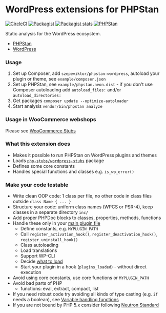 # WordPress extensions for PHPStan

[![CircleCI](https://circleci.com/gh/szepeviktor/phpstan-wordpress.svg?style=svg)](https://circleci.com/gh/szepeviktor/phpstan-wordpress)
[![Packagist](https://img.shields.io/packagist/v/szepeviktor/phpstan-wordpress.svg?color=239922&style=popout)](https://packagist.org/packages/szepeviktor/phpstan-wordpress)
[![Packagist stats](https://img.shields.io/packagist/dt/szepeviktor/phpstan-wordpress.svg)](https://packagist.org/packages/szepeviktor/phpstan-wordpress/stats)
[![PHPStan](https://img.shields.io/badge/PHPStan-enabled-239922)](https://github.com/phpstan/phpstan)

Static analysis for the WordPress ecosystem.

- [PHPStan](https://github.com/phpstan/phpstan)
- [WordPress](https://wordpress.org/)

### Usage

1. Set up Composer, add `szepeviktor/phpstan-wordpress`, autoload your plugin or theme, see `example/composer.json`
1. Set up PHPStan, see `example/phpstan.neon.dist` - if you don't use Composer autoloading add `autoload_files:` and/or `autoload_directories:`
1. Get packages `composer update --optimize-autoloader`
1. Start analysis `vendor/bin/phpstan analyze`

### Usage in WooCommerce webshops

Please see [WooCommerce Stubs](https://github.com/php-stubs/woocommerce-stubs)

### What this extension does

- Makes it possible to run PHPStan on WordPress plugins and themes
- Loads [`php-stubs/wordpress-stubs`](https://github.com/php-stubs/wordpress-stubs) package
- Defines some core constants
- Handles special functions and classes e.g. `is_wp_error()`

### Make your code testable

- Write clean OOP code: 1 class per file, no other code in class files outside `class Name { ... }`
- Structure your code: uniform class names (WPCS or PSR-4), keep classes in a separate directory `inc/`
- Add proper PHPDoc blocks to classes, properties, methods, functions
- Handle these only in your [main plugin file](https://github.com/kingkero/wordpress-demoplugin/blob/master/wordpress-demoplugin.php)
    - Define constants, e.g. `MYPLUGIN_PATH`
    - Call `register_activation_hook()`, `register_deactivation_hook()`, `register_uninstall_hook()`
    - Class autoloading
    - Load translations
    - Support WP-CLI
    - Decide [what to load](https://github.com/szepeviktor/Toolkit4WP/blob/master/src/Is.php#L64-L73)
    - Start your plugin in a hook (`plugins_loaded`) - without direct execution
- Avoid using core constants, use core functions or `MYPLUGIN_PATH`
- Avoid bad parts of PHP
    - functions: eval, extract, compact, list
- If you need robust code try avoiding all kinds of type casting (e.g. `if` needs a boolean),
  see [Variable handling functions](https://www.php.net/manual/en/ref.var.php)
- If you are not bound by PHP 5.x consider following
  [Neutron Standard](https://github.com/Automattic/phpcs-neutron-standard)
